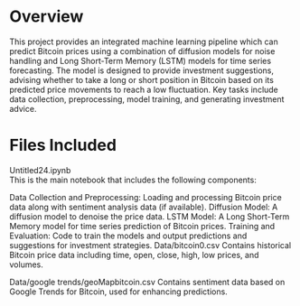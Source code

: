 # Overview
This project provides an integrated machine learning pipeline which can predict Bitcoin prices using a combination of diffusion models for noise handling and Long Short-Term Memory (LSTM) models for time series forecasting. The model is designed to provide investment suggestions, advising whether to take a long or short position in Bitcoin based on its predicted price movements to reach a low fluctuation. Key tasks include data collection, preprocessing, model training, and generating investment advice.
# Files Included
Untitled24.ipynb\
This is the main notebook that includes the following components:

Data Collection and Preprocessing: Loading and processing Bitcoin price data along with sentiment analysis data (if available).
Diffusion Model: A diffusion model to denoise the price data.
LSTM Model: A Long Short-Term Memory model for time series prediction of Bitcoin prices.
Training and Evaluation: Code to train the models and output predictions and suggestions for investment strategies.
Data/bitcoin0.csv
Contains historical Bitcoin price data including time, open, close, high, low prices, and volumes.

Data/google trends/geoMapbitcoin.csv 
Contains sentiment data based on Google Trends for Bitcoin, used for enhancing predictions.

